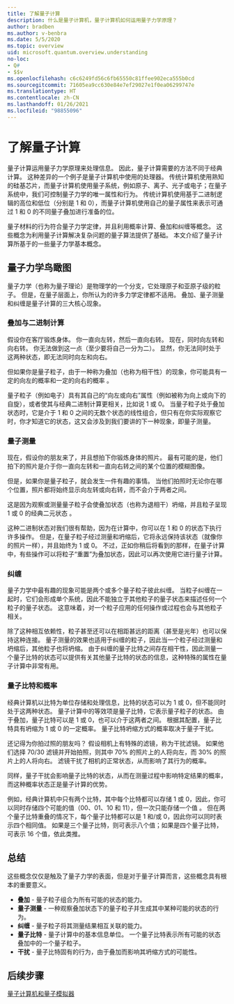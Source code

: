 ```yaml
---
title: 了解量子计算
description: 什么是量子计算机，量子计算机如何运用量子力学原理？
author: bradben
ms.author: v-benbra
ms.date: 5/5/2020
ms.topic: overview
uid: microsoft.quantum.overview.understanding
no-loc:
- Q#
- $$v
ms.openlocfilehash: c6c6249fd56c6fb65550c81ffee902eca555b0cd
ms.sourcegitcommit: 71605ea9cc630e84e7ef29027e1f0ea06299747e
ms.translationtype: HT
ms.contentlocale: zh-CN
ms.lasthandoff: 01/26/2021
ms.locfileid: "98855096"
---
```

# <a name="understanding-quantum-computing"></a>了解量子计算

量子计算运用量子力学原理来处理信息。 因此，量子计算需要的方法不同于经典计算。 这种差异的一个例子是量子计算机中使用的处理器。 传统计算机使用熟知的硅基芯片，而量子计算机使用量子系统，例如原子、离子、光子或电子；在量子系统中，我们可控制量子力学的唯一属性和行为。 传统计算机使用基于二进制逻辑的高位和低位（分别是 1 和 0），而量子计算机使用自己的量子属性来表示可通过 1 和 0 的不同量子叠加进行准备的位。  

量子材料的行为符合量子力学定律，并且利用概率计算、叠加和纠缠等概念。 这些概念为利用量子计算解决复杂问题的量子算法提供了基础。 本文介绍了量子计算所基于的一些量子力学基本概念。

## <a name="a-birds-eye-view-of-quantum-mechanics"></a>量子力学鸟瞰图

量子力学（也称为量子理论）是物理学的一个分支，它处理原子和亚原子级的粒子。 但是，在量子层面上，你所认为的许多力学定律都不适用。 叠加、量子测量和纠缠是量子计算的三大核心现象。  

### <a name="superposition-vs-binary-computing"></a>叠加与二进制计算

假设你在客厅锻炼身体。 你一直向左转，然后一直向右转。 现在，同时向左转和向右转。 你无法做到这一点（至少要将自己一分为二）。  显然，你无法同时处于这两种状态，即无法同时向左和向右。

但如果你是量子粒子，由于一种称为叠加（也称为相干性）的现象，你可能具有一定的向左的概率和一定的向右的概率  。

量子粒子（例如电子）具有其自己的“向左或向右”属性（例如被称为向上或向下的自旋），或者使其与经典二进制计算更相关，比如说 1 或 0。 当量子粒子处于叠加状态时，它是介于 1 和 0 之间的无数个状态的线性组合，但只有在你实际观察它时，你才知道它的状态，这又会涉及到我们要讲的下一种现象，即量子测量。

### <a name="quantum-measurement"></a>量子测量

现在，假设你的朋友来了，并且想拍下你锻炼身体的照片。 最有可能的是，他们拍下的照片是介于你一直向左转和一直向右转之间的某个位置的模糊图像。

但是，如果你是量子粒子，就会发生一件有趣的事情。 当他们拍照时无论你在哪个位置，照片都将始终显示向左转或向右转，而不会介于两者之间。

这是因为观察或测量量子粒子会使叠加状态（也称为退相干）坍缩，并且粒子呈现 1 或 0 的经典二元状态 。

这种二进制状态对我们很有帮助，因为在计算中，你可以在 1 和 0 的状态下执行许多操作。 但是，在量子粒子经过测量和坍缩后，它将永远保持该状态（就像你的照片一样），并且始终为 1 或 0。 不过，正如你稍后将看到的那样，在量子计算中，有些操作可以将粒子“重置”为叠加状态，因此可以再次使用它进行量子计算。

### <a name="entanglement"></a>纠缠

量子力学中最有趣的现象可能是两个或多个量子粒子彼此纠缠。 当粒子纠缠在一起时，它们会形成单个系统，因此不能独立于其他粒子的量子状态来描述任何一个粒子的量子状态。 这意味着，对一个粒子应用的任何操作或过程也会与其他粒子相关。

除了这种相互依赖性，粒子甚至还可以在相距甚远的距离（甚至是光年）也可以保持这种连接。 量子测量的效果也适用于纠缠的粒子，因此当一个粒子经过测量和坍缩后，其他粒子也将坍缩。 由于纠缠的量子比特之间存在相干性，因此测量一个量子比特的状态可以提供有关其他量子比特的状态的信息，这种特殊的属性在量子计算中非常有用。

### <a name="qubits-and-probability"></a>量子比特和概率

经典计算机以比特为单位存储和处理信息，比特的状态可以为 1 或 0，但不能同时处于这两种状态。 量子计算中的等效项是量子比特，它表示量子粒子的状态。 由于叠加，量子比特可以是 1 或 0，也可以介于这两者之间。 根据其配置，量子比特具有坍缩为 1 或 0 的一定概率。 量子比特坍缩方式的概率取决于量子干扰。

还记得为你拍过照的朋友吗？ 假设相机上有特殊的滤镜，称为干扰滤镜。 如果他们选择 70/30 滤镜并开始拍照，则其中 70% 的照片上的人将向左，而 30% 的照片上的人将向右。 滤镜干扰了相机的正常状态，从而影响了其行为的概率。

同样，量子干扰会影响量子比特的状态，从而在测量过程中影响特定结果的概率，而这种概率状态正是量子计算的优势。

例如，经典计算机中只有两个比特，其中每个比特都可以存储 1 或 0，因此，你可以同时存储四个可能的值（00、01、10 和 11），但一次只能存储一个值   。 但在两个量子比特重叠的情况下，每个量子比特都可以是 1 和/或 0，因此你可以同时表示四个相同值。 如果是三个量子比特，则可表示八个值；如果是四个量子比特，可表示 16 个值，依此类推。

## <a name="summary"></a>总结

这些概念仅仅是触及了量子力学的表面，但是对于量子计算而言，这些概念具有根本的重要意义。

- **叠加** - 量子粒子组合为所有可能的状态的能力。
- **量子测量** - 一种观察叠加状态下的量子粒子并生成其中某种可能的状态的行为。
- **纠缠** - 量子粒子将其测量结果相互关联的能力。
- **量子比特** - 量子计算中的基本信息单位。 一个量子比特表示所有可能的状态叠加中的一个量子粒子。
- **干扰** - 量子比特固有的行为，由于叠加而影响其坍缩方式的可能性。

## <a name="next-steps"></a>后续步骤

[量子计算机和量子模拟器](xref:microsoft.quantum.overview.simulators)
